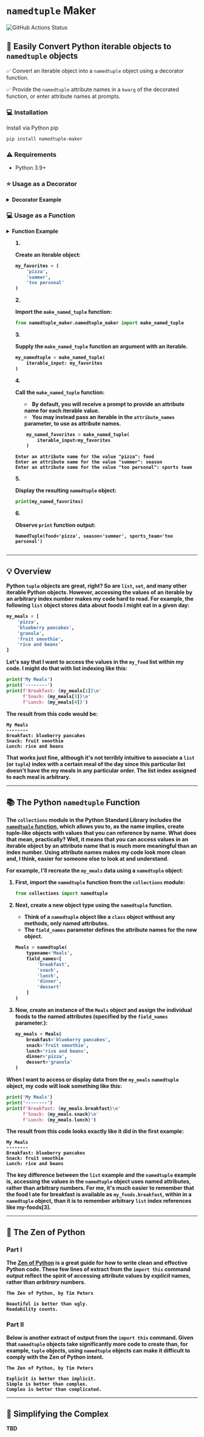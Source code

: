 # `namedtuple` Maker

![GitHub Actions Status](https://img.shields.io/github/workflow/status/wwt/devasc-data-formats/Markdown%20Linting?logo=github "GitHub Actions Status")

## :snake: Easily Convert Python iterable objects to `namedtuple` objects

:white_check_mark: Convert an iterable object into a `namedtuple` object using a decorator function.

:white_check_mark: Provide the `namedtuple` attribute names in a `kwarg` of the decorated function, or enter attribute names at prompts.

### :computer: Installation

Install via Python pip

```bash
pip install namedtuple-maker
```

### :warning: Requirements

- Python 3.9+

### :star: Usage as a Decorator

<details><summary><b>Decorator Example</b></summary>

1. Create an iterable object:

    ```python
    my_favorites = (
        'pizza',
        'summer',
        'too personal'
    )
    ```

2. Import the `convert_to_namedtuple` decorator function:

    ```python
    from namedtuple_maker.namedtuple_maker import named_tuple_converter
    ```

3. Create a function that returns an iterable object, and decorate that function with the `convert_to_namedtuple` decorator function:

```python
@named_tuple_converter
def tuple_to_namedtuple(
    iterable_input=my_favorites
):

    return iterable_input
```

4. Call the `tuple_to_namedtuple` function:
    - By default, you will receive a prompt to provide an attribute name for each iterable value.
    - You may instead pass an iterable in the `attribute_names` parameter, to use as attribute names.

    ```python
    my_named_favorites = make_named_tuple(
        iterable_input=my_favorites
    )
    ```

    ```text
    Enter an attribute name for the value "pizza": food
    Enter an attribute name for the value "summer": season
    Enter an attribute name for the value "too personal": sports team
    ```

5. Display the resulting `namedtuple` object:

    ```python
    print(my_named_favorites)
    ```

6. Observe `print` function output:

    ```text
    NamedTuple(food='pizza', season='summer', sports_team='too personal')
    ```

</details>

### :computer: Usage as a Function

<details><summary><b>Function Example</b</summary>

1. Create an iterable object:

    ```python
    my_favorites = (
        'pizza',
        'summer',
        'too personal'
    )
    ```

2. Import the `make_named_tuple` function:

    ```python
    from namedtuple_maker.namedtuple_maker import make_named_tuple
    ```

3. Supply the `make_named_tuple` function an argument with an iterable.

    ```python
    my_namedtuple = make_named_tuple(
        iterable_input: my_favorites
    )
    ```

3. Call the `make_named_tuple` function:
    - By default, you will receive a prompt to provide an attribute name for each iterable value.
    - You may instead pass an iterable in the `attribute_names` parameter, to use as attribute names.

    ```python
        my_named_favorites = make_named_tuple(
            iterable_input=my_favorites
        )
    ```

    ```text
    Enter an attribute name for the value "pizza": food
    Enter an attribute name for the value "summer": season
    Enter an attribute name for the value "too personal": sports team
    ```

4. Display the resulting `namedtuple` object:

    ```python
    print(my_named_favorites)
    ```

5. Observe `print` function output:

    ```text
    NamedTuple(food='pizza', season='summer', sports_team='too personal')
    ```

</details>

---

## :bulb: Overview

Python `tuple` objects are great, right?  So are `list`, `set`, and many other iterable Python objects. However, accessing the values of an iterable by an arbitrary index number makes my code hard to read.  For example, the following `list` object stores data about foods I might eat in a given day:

```python
my_meals = [
    'pizza',
    'blueberry pancakes',
    'granola',
    'fruit smoothie',
    'rice and beans'
]
```

Let's say that I want to access the values in the `my_food` list within my code. I might do that with **list indexing** like this:

```python
print('My Meals')
print('--------')
print(f'Breakfast: {my_meals[1]}\n'
      f'Snack: {my_meals[3]}\n'
      f'Lunch: {my_meals[4]}')
```

The result from this code would be:

```text
My Meals
--------
Breakfast: blueberry pancakes
Snack: fruit smoothie
Lunch: rice and beans
```

That works just fine, although it's not terribly intuitive to associate a `list` (or `tuple`) index with a certain meal of the day since this particular list doesn't have the my meals in any particular order. The list index assigned to each meal is arbitrary.

---

## :books: The Python `namedtuple` Function

The `collections` module in the Python Standard Library includes the [`namedtuple` function](https://docs.python.org/3/library/collections.html#collections.namedtuple), which allows you to, as the name implies, create tuple-like objects with values that you can reference by name.  What does that mean, practically? Well, it means that you can access values in an iterable object by an attribute name that is much more meaningful than an index number. Using attribute names makes my code look more clean and, I think, easier for someone else to look at and understand.

For example, I'll recreate the `my_meals` data using a `namedtuple` object:

1. First, import the `namedtuple` function from the `collections` module:

    ```python
    from collections import namedtuple
    ```

2. Next, create a new object type using the `namedtuple` function.
    - Think of a `namedtuple` object like a `class` object without any methods, only named attributes.
    - The `field_names` parameter defines the attribute names for the new object.

    ```python
    Meals = namedtuple(
        typename='Meals',
        field_names=[
            'breakfast',
            'snack',
            'lunch',
            'dinner',
            'dessert'
        ]
    )
    ```

3. Now, create an instance of the `Meals` object and assign the individual foods to the named attributes (specified by the `field_names` parameter.):

    ```python
    my_meals = Meals(
        breakfast='blueberry pancakes',
        snack='fruit smoothie',
        lunch='rice and beans',
        dinner='pizza',
        dessert='granola'
    )
    ```

When I want to access or display data from the `my_meals` `namedtuple` object, my code will look something like this:

```python
print('My Meals')
print('--------')
print(f'Breakfast: {my_meals.breakfast}\n'
      f'Snack: {my_meals.snack}\n'
      f'Lunch: {my_meals.lunch}')
```

The result from this code looks exactly like it did in the first example:

```text
My Meals
--------
Breakfast: blueberry pancakes
Snack: fruit smoothie
Lunch: rice and beans
```

The key difference between the `list` example and the `namedtuple` example is, accessing the values in the `namedtuple` object uses named attributes, rather than arbitrary numbers. For me, it's much easier to remember that the food I ate for breakfast is available as `my_foods.breakfast`, within in a `namedtuple` object, than it is to remember arbitrary `list` index references like my-foods[3].

---

## :bamboo: The Zen of Python

### Part I

The [Zen of Python](https://www.python.org/dev/peps/pep-0020/ "Zen of Python") is a great guide for how to write clean and effective Python code. These few lines of extract from the `import this` command output reflect the spirit of accessing attribute values by _explicit_ names, rather than _arbitrary_ numbers.

```text
The Zen of Python, by Tim Peters

Beautiful is better than ugly.
Readability counts.
```

### Part II

Below is another extract of output from the `import this` command. Given that `namedtuple` objects take significantly more code to create than, for example, `tuple` objects, using `namedtuple` objects can make it difficult to comply with the Zen of Python intent.

```text
The Zen of Python, by Tim Peters

Explicit is better than implicit.
Simple is better than complex.
Complex is better than complicated.
```

---

## :vertical_traffic_light: Simplifying the Complex

TBD
